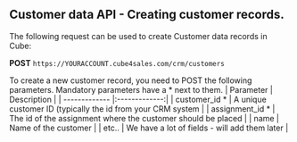 ## Customer data API - Creating customer records.
The following request can be used to create Customer data records in Cube:

**POST** ```https://YOURACCOUNT.cube4sales.com/crm/customers```

To create a new customer record, you need to POST the following parameters. Mandatory parameters have a * next to them.
| Parameter     | Description   |
| ------------- |:-------------:|
| customer_id *   | A unique customer ID (typically the id from your CRM system |
| assignment_id * | The id of the assignment where the customer should be placed |
| name          | Name of the customer |
| etc..          | We have a lot of fields - will add them later |

